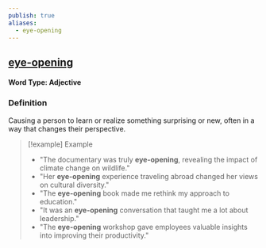```yaml
---
publish: true
aliases:
  - eye-opening
---
```


## [eye-opening](https://dictionary.cambridge.org/dictionary/english/eye-opening)
#### Word Type: Adjective

### Definition
Causing a person to learn or realize something surprising or new, often in a way that changes their perspective.

> [!example] Example
> 
> - "The documentary was truly **eye-opening**, revealing the impact of climate change on wildlife."
> - "Her **eye-opening** experience traveling abroad changed her views on cultural diversity."
> - "The **eye-opening** book made me rethink my approach to education."
> - "It was an **eye-opening** conversation that taught me a lot about leadership."
> - "The **eye-opening** workshop gave employees valuable insights into improving their productivity."
